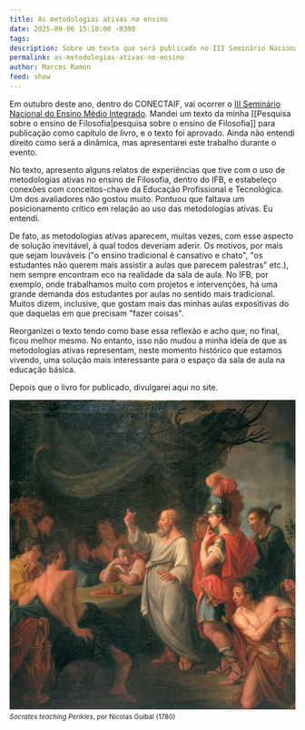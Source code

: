 ```yaml
---
title: As metodologias ativas no ensino
date: 2025-09-06 15:10:00 -0300
tags: 
description: Sobre um texto que será publicado no III Seminário Nacional do Ensino Médio Integrado
permalink: as-metodologias-ativas-no-ensino
author: Marcos Ramon
feed: show
---
```

Em outubro deste ano, dentro do CONECTAIF, vai ocorrer o <a href="https://www.even3.com.br/iiisnemi/">III Seminário Nacional do Ensino Médio Integrado</a>. Mandei um texto da minha [[Pesquisa sobre o ensino de Filosofia|pesquisa sobre o ensino de Filosofia]] para publicação como capítulo de livro, e o texto foi aprovado. Ainda não entendi direito como será a dinâmica, mas apresentarei este trabalho durante o evento.

No texto, apresento alguns relatos de experiências que tive com o uso de metodologias ativas no ensino de Filosofia, dentro do IFB, e estabeleço conexões com conceitos-chave da Educação Profissional e Tecnológica. Um dos avaliadores não gostou muito. Pontuou que faltava um posicionamento crítico em relação ao uso das metodologias ativas. Eu entendi.

De fato, as metodologias ativas aparecem, muitas vezes, com esse aspecto de solução inevitável, à qual todos deveriam aderir. Os motivos, por mais que sejam louváveis ("o ensino tradicional é cansativo e chato", "os estudantes não querem mais assistir a aulas que parecem palestras" etc.), nem sempre encontram eco na realidade da sala de aula. No IFB, por exemplo, onde trabalhamos muito com projetos e intervenções, há uma grande demanda dos estudantes por aulas no sentido mais tradicional. Muitos dizem, inclusive, que gostam mais das minhas aulas expositivas do que daquelas em que precisam "fazer coisas".

Reorganizei o texto tendo como base essa reflexão e acho que, no final, ficou melhor mesmo. No entanto, isso não mudou a minha ideia de que as metodologias ativas representam, neste momento histórico que estamos vivendo, uma solução mais interessante para o espaço da sala de aula na educação básica.

Depois que o livro for publicado, divulgarei aqui no site.

<img src="/assets/img/socrates_teaching.jpg">
<small><i>Socrates teaching Perikles</i>, por Nicolas Guibal (1780)</small>